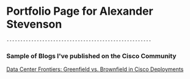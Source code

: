 # Portfolio Page for Alexander Stevenson


    -----------------------------------------------------
### Sample of Blogs I've published on the Cisco Community

<a href="https://community.cisco.com/t5/data-center-blogs/data-center-frontiers-greenfield-vs-brownfield-in-cisco/ba-p/5104378" target="_blank" rel="noopener noreferrer">Data Center Frontiers: Greenfield vs. Brownfield in Cisco Deployments</a>
